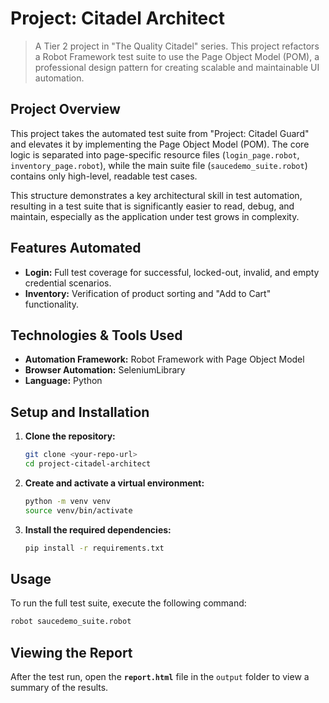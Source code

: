 # Project: Citadel Architect

> A Tier 2 project in "The Quality Citadel" series. This project refactors a Robot Framework test suite to use the Page Object Model (POM), a professional design pattern for creating scalable and maintainable UI automation.

## Project Overview

This project takes the automated test suite from "Project: Citadel Guard" and elevates it by implementing the Page Object Model (POM). The core logic is separated into page-specific resource files (`login_page.robot`, `inventory_page.robot`), while the main suite file (`saucedemo_suite.robot`) contains only high-level, readable test cases.

This structure demonstrates a key architectural skill in test automation, resulting in a test suite that is significantly easier to read, debug, and maintain, especially as the application under test grows in complexity.

## Features Automated
- **Login:** Full test coverage for successful, locked-out, invalid, and empty credential scenarios.
- **Inventory:** Verification of product sorting and "Add to Cart" functionality.

## Technologies & Tools Used
- **Automation Framework:** Robot Framework with Page Object Model
- **Browser Automation:** SeleniumLibrary
- **Language:** Python

## Setup and Installation
1. **Clone the repository:**
   ```bash
   git clone <your-repo-url>
   cd project-citadel-architect
   ```
2. **Create and activate a virtual environment:**
   ```bash
   python -m venv venv
   source venv/bin/activate 
   ```
3. **Install the required dependencies:**
   ```bash
   pip install -r requirements.txt
   ```

## Usage
To run the full test suite, execute the following command:
```bash
robot saucedemo_suite.robot
```

## Viewing the Report
After the test run, open the **`report.html`** file in the `output` folder to view a summary of the results.
